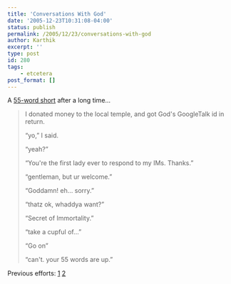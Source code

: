 ```yaml
---
title: 'Conversations With God'
date: '2005-12-23T10:31:08-04:00'
status: publish
permalink: /2005/12/23/conversations-with-god
author: Karthik
excerpt: ''
type: post
id: 280
tags:
    - etcetera
post_format: []
---
```

A [55-word short](http://www.sepiamutiny.com/sepia/archives/002778.html) after a long time…

> I donated money to the local temple, and got God's GoogleTalk id in return.
> 
> “yo,” I said.
> 
> “yeah?”
> 
> “You're the first lady ever to respond to my IMs. Thanks.”
> 
> “gentleman, but ur welcome.”
> 
> “Goddamn! eh… sorry.”
> 
> “thatz ok, whaddya want?”
> 
> “Secret of Immortality.”
> 
> “take a cupful of…”
> 
> “Go on”
> 
> “can't. your 55 words are up.”

Previous efforts: [1](https://stochastica.net/2005/08/31/in-brief/) [2](https://stochastica.net/2005/09/02/humiliation-in-brief/)
